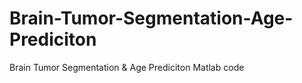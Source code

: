 # Brain-Tumor-Segmentation-Age-Prediciton
Brain Tumor Segmentation &amp; Age Prediciton Matlab code
